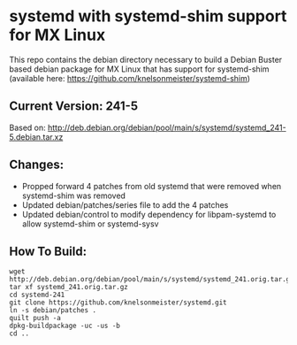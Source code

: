 # systemd with systemd-shim support for MX Linux
This repo contains the debian directory necessary to build a Debian Buster based debian package for MX Linux that has support for systemd-shim (available here: https://github.com/knelsonmeister/systemd-shim)

## Current Version: 241-5
Based on: http://deb.debian.org/debian/pool/main/s/systemd/systemd_241-5.debian.tar.xz

## Changes:
  - Propped forward 4 patches from old systemd that were removed when systemd-shim was removed
  - Updated debian/patches/series file to add the 4 patches
  - Updated debian/control to modify dependency for libpam-systemd to allow systemd-shim or systemd-sysv

## How To Build:
```
wget http://deb.debian.org/debian/pool/main/s/systemd/systemd_241.orig.tar.gz
tar xf systemd_241.orig.tar.gz
cd systemd-241
git clone https://github.com/knelsonmeister/systemd.git
ln -s debian/patches .
quilt push -a
dpkg-buildpackage -uc -us -b
cd ..
```
